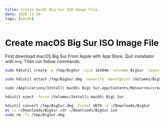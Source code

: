 ```yaml
---
title: Create macOS Big Sur ISO Image File
date: 2020-11-20
tags: [macOS]
---
```


# Create macOS Big Sur ISO Image File

First download macOS Big Sur From Apple with App Store. Quit installator with `⌘+q`. Then run follow commands:

```bash
sudo hdiutil create -o /tmp/BigSur -size 16384m -volname BigSur -layout SPUD -fs HFS+J
```

```bash
sudo hdiutil attach /tmp/BigSur.dmg -noverify -mountpoint /Volumes/BigSur
```

```bash
sudo /Applications/Install\ macOS\ Big\ Sur.app/Contents/Resources/createinstallmedia --volume /Volumes/BigSur --nointeraction
```

```bash
hdiutil eject -force /Volumes/Install\ macOS\ Big\ Sur
```

```bash
hdiutil convert /tmp/BigSur.dmg -format UDTO -o ~/Downloads/BigSur
mv -v ~/Downloads/BigSur.cdr ~/Downloads/BigSur.iso
sudo rm -fv /tmp/BigSur.dmg
```